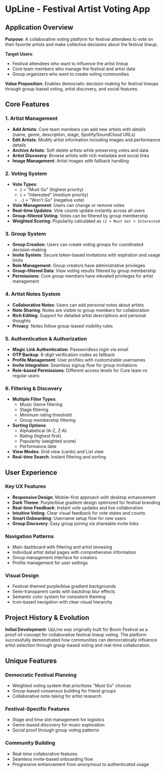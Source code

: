 # UpLine - Festival Artist Voting App

## Application Overview

**Purpose**: A collaborative voting platform for festival attendees to vote on their favorite artists and make collective decisions about the festival lineup.

**Target Users**:

- Festival attendees who want to influence the artist lineup
- Core team members who manage the festival and artist data
- Group organizers who want to create voting communities

**Value Proposition**: Enables democratic decision-making for festival lineups through group-based voting, artist discovery, and social features.

## Core Features

### 1. Artist Management

- **Add Artists**: Core team members can add new artists with details (name, genre, description, stage, Spotify/SoundCloud URLs)
- **Edit Artists**: Modify artist information including images and performance details
- **Archive Artists**: Soft delete artists while preserving votes and data
- **Artist Discovery**: Browse artists with rich metadata and social links
- **Image Management**: Artist images with fallback handling

### 2. Voting System

- **Vote Types**:
  - `2` = "Must Go" (highest priority)
  - `1` = "Interested" (medium priority)
  - `-1` = "Won't Go" (negative vote)
- **Vote Management**: Users can change or remove votes
- **Real-time Updates**: Vote counts update instantly across all users
- **Group-filtered Voting**: Votes can be filtered by group membership
- **Weighted Scoring**: Popularity calculated as `(2 × Must Go) + Interested`

### 3. Group System

- **Group Creation**: Users can create voting groups for coordinated decision-making
- **Invite System**: Secure token-based invitations with expiration and usage limits
- **Role Management**: Group creators have administrative privileges
- **Group-filtered Data**: View voting results filtered by group membership
- **Permissions**: Core group members have elevated privileges for artist management

### 4. Artist Notes System

- **Collaborative Notes**: Users can add personal notes about artists
- **Note Sharing**: Notes are visible to group members for collaboration
- **Rich Editing**: Support for detailed artist descriptions and personal thoughts
- **Privacy**: Notes follow group-based visibility rules

### 5. Authentication & Authorization

- **Magic Link Authentication**: Passwordless login via email
- **OTP Backup**: 6-digit verification codes as fallback
- **Profile Management**: User profiles with customizable usernames
- **Invite Integration**: Seamless signup flow for group invitations
- **Role-based Permissions**: Different access levels for Core team vs regular users

### 6. Filtering & Discovery

- **Multiple Filter Types**:
  - Music Genre filtering
  - Stage filtering
  - Minimum rating threshold
  - Group membership filtering
- **Sorting Options**:
  - Alphabetical (A-Z, Z-A)
  - Rating (highest first)
  - Popularity (weighted score)
  - Performance date
- **View Modes**: Grid view (cards) and List view
- **Real-time Search**: Instant filtering and sorting

## User Experience

### Key UX Features

- **Responsive Design**: Mobile-first approach with desktop enhancement
- **Dark Theme**: Purple/blue gradient design optimized for festival branding
- **Real-time Feedback**: Instant vote updates and live collaboration
- **Intuitive Voting**: Clear visual feedback for vote states and counts
- **Smart Onboarding**: Username setup flow for new users
- **Group Discovery**: Easy group joining via shareable invite links

### Navigation Patterns

- Main dashboard with filtering and artist browsing
- Individual artist detail pages with comprehensive information
- Group management interface for creators
- Profile management for user settings

### Visual Design

- Festival-themed purple/blue gradient backgrounds
- Semi-transparent cards with backdrop blur effects
- Semantic color system for consistent theming
- Icon-based navigation with clear visual hierarchy

## Project History & Evolution

**Initial Development**: UpLine was originally built for Boom Festival as a proof-of-concept for collaborative festival lineup voting. The platform successfully demonstrated how communities can democratically influence artist selection through group-based voting and real-time collaboration.

## Unique Features

### Democratic Festival Planning

- Weighted voting system that prioritizes "Must Go" choices
- Group-based consensus building for friend groups
- Collaborative note-taking for artist research

### Festival-Specific Features

- Stage and time slot management for logistics
- Genre-based discovery for music exploration
- Social proof through group voting patterns

### Community Building

- Real-time collaborative features
- Seamless invite-based onboarding flow
- Progressive enhancement from anonymous to authenticated usage
